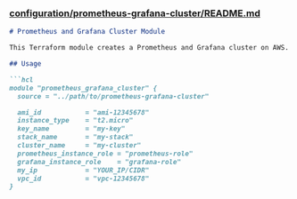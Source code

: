 ### [configuration/prometheus-grafana-cluster/README.md](configuration/prometheus-grafana-cluster/README.md)
```md
# Prometheus and Grafana Cluster Module

This Terraform module creates a Prometheus and Grafana cluster on AWS.

## Usage

```hcl
module "prometheus_grafana_cluster" {
  source = "../path/to/prometheus-grafana-cluster"

  ami_id           = "ami-12345678"
  instance_type    = "t2.micro"
  key_name         = "my-key"
  stack_name       = "my-stack"
  cluster_name     = "my-cluster"
  prometheus_instance_role = "prometheus-role"
  grafana_instance_role    = "grafana-role"
  my_ip            = "YOUR_IP/CIDR"
  vpc_id           = "vpc-12345678"
}